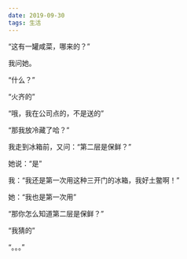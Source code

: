 ```yaml
---
date: 2019-09-30
tags: 生活
---
```


“这有一罐咸菜，哪来的？”

我问她。

“什么？”

“火齐的”

“哦，我在公司点的，不是送的”

“那我放冷藏了哈？”

我走到冰箱前，又问：“第二层是保鲜？”

她说：“是”

我：“我还是第一次用这种三开门的冰箱，我好土鳖啊！”

她：“我也是第一次用”

“那你怎么知道第二层是保鲜？”

“我猜的”

“。。。”